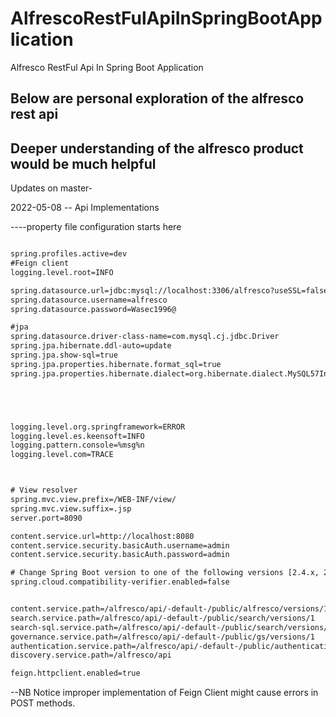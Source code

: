 # AlfrescoRestFulApiInSpringBootApplication
Alfresco RestFul Api In Spring Boot Application

## Below are personal exploration of the alfresco rest api
Deeper understanding of the alfresco product would be much helpful
--

Updates on master-

2022-05-08
-- Api Implementations


----property file configuration starts here 

```xml

spring.profiles.active=dev
#Feign client
logging.level.root=INFO

spring.datasource.url=jdbc:mysql://localhost:3306/alfresco?useSSL=false&serverTimezone=Asia/Seoul&characterEncoding=UTF-8
spring.datasource.username=alfresco
spring.datasource.password=Wasec1996@

#jpa
spring.datasource.driver-class-name=com.mysql.cj.jdbc.Driver
spring.jpa.hibernate.ddl-auto=update
spring.jpa.show-sql=true
spring.jpa.properties.hibernate.format_sql=true
spring.jpa.properties.hibernate.dialect=org.hibernate.dialect.MySQL57InnoDBDialect





logging.level.org.springframework=ERROR
logging.level.es.keensoft=INFO
logging.pattern.console=%msg%n
logging.level.com=TRACE



# View resolver
spring.mvc.view.prefix=/WEB-INF/view/
spring.mvc.view.suffix=.jsp
server.port=8090

content.service.url=http://localhost:8080
content.service.security.basicAuth.username=admin
content.service.security.basicAuth.password=admin

# Change Spring Boot version to one of the following versions [2.4.x, 2.5.x] .
spring.cloud.compatibility-verifier.enabled=false


content.service.path=/alfresco/api/-default-/public/alfresco/versions/1
search.service.path=/alfresco/api/-default-/public/search/versions/1
search-sql.service.path=/alfresco/api/-default-/public/search/versions/1
governance.service.path=/alfresco/api/-default-/public/gs/versions/1
authentication.service.path=/alfresco/api/-default-/public/authentication/versions/1
discovery.service.path=/alfresco/api

feign.httpclient.enabled=true


```




--NB
Notice improper implementation of Feign Client might cause errors in POST methods.
